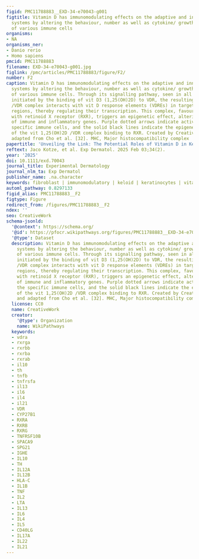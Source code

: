 ```yaml
---
figid: PMC11788883__EXD-34-e70043-g001
figtitle: Vitamin D has immunomodulating effects on the adaptive and innate immune
  systems by altering the behaviour, number as well as cytokine/ growth factor expression
  of various immune cells
organisms:
- NA
organisms_ner:
- Danio rerio
- Homo sapiens
pmcid: PMC11788883
filename: EXD-34-e70043-g001.jpg
figlink: /pmc/articles/PMC11788883/figure/F2/
number: F2
caption: Vitamin D has immunomodulating effects on the adaptive and innate immune
  systems by altering the behaviour, number as well as cytokine/ growth factor expression
  of various immune cells. Through its signalling pathway, seen in all these cells,
  initiated by the binding of vit D3 (1,25(OH)2D) to VDR, the resulting vit 1,25(OH)2D
  /VDR complex interacts with vit D response elements (VDREs) in target gene promoter
  regions, thereby regulating their transcription. This complex, favouring binding
  with retinoid X receptor (RXR), triggers an epigenetic effect, altering the transcription
  of immune and inflammatory genes. Purple dotted arrows indicate activation of the
  specific immune cells, and the solid black lines indicate the epigenetic effects
  of the vit 1,25(OH)2D /VDR complex binding to RXR. Created by Creative Studio and
  adapted from Cho et al. [32]. MHC, Major histocompatibility complex
papertitle: 'Unveiling the Link: The Potential Roles of Vitamin D in Keloid Pathophysiology'
reftext: Jaco Kotze, et al. Exp Dermatol. 2025 Feb 03;34(2).
year: '2025'
doi: 10.1111/exd.70043
journal_title: Experimental Dermatology
journal_nlm_ta: Exp Dermatol
publisher_name: .na.character
keywords: fibroblast | immunomodulatory | keloid | keratinocytes | vitamin D
automl_pathway: 0.8297133
figid_alias: PMC11788883__F2
figtype: Figure
redirect_from: /figures/PMC11788883__F2
ndex: ''
seo: CreativeWork
schema-jsonld:
  '@context': https://schema.org/
  '@id': https://pfocr.wikipathways.org/figures/PMC11788883__EXD-34-e70043-g001.html
  '@type': Dataset
  description: Vitamin D has immunomodulating effects on the adaptive and innate immune
    systems by altering the behaviour, number as well as cytokine/ growth factor expression
    of various immune cells. Through its signalling pathway, seen in all these cells,
    initiated by the binding of vit D3 (1,25(OH)2D) to VDR, the resulting vit 1,25(OH)2D
    /VDR complex interacts with vit D response elements (VDREs) in target gene promoter
    regions, thereby regulating their transcription. This complex, favouring binding
    with retinoid X receptor (RXR), triggers an epigenetic effect, altering the transcription
    of immune and inflammatory genes. Purple dotted arrows indicate activation of
    the specific immune cells, and the solid black lines indicate the epigenetic effects
    of the vit 1,25(OH)2D /VDR complex binding to RXR. Created by Creative Studio
    and adapted from Cho et al. [32]. MHC, Major histocompatibility complex
  license: CC0
  name: CreativeWork
  creator:
    '@type': Organization
    name: WikiPathways
  keywords:
  - vdra
  - rxrga
  - rxrbb
  - rxrba
  - rxrab
  - il10
  - th
  - tnfb
  - tnfrsfa
  - il13
  - il6
  - il4
  - il21
  - VDR
  - CYP27B1
  - RXRA
  - RXRB
  - RXRG
  - TNFRSF10B
  - SPACA9
  - SPG21
  - IGHE
  - IL10
  - TH
  - IL12A
  - IL12B
  - HLA-C
  - IL1B
  - TNF
  - IL2
  - LTA
  - IL13
  - IL6
  - IL4
  - IL5
  - CD40LG
  - IL17A
  - IL22
  - IL21
---
```


